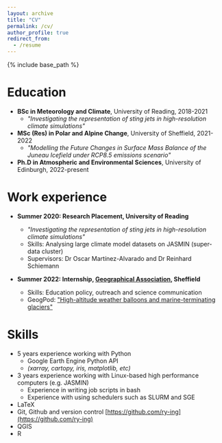 ```yaml
---
layout: archive
title: "CV"
permalink: /cv/
author_profile: true
redirect_from:
  - /resume
---
```


{% include base_path %}

Education
======
* **BSc in Meteorology and Climate**, University of Reading, 2018-2021
  * *"Investigating the representation of sting jets in high-resolution climate simulations"*
* **MSc (Res) in Polar and Alpine Change**, University of Sheffield, 2021-2022
  * *"Modelling the Future Changes in Surface Mass Balance of the Juneau Icefield under RCP8.5 emissions scenario"*
* **Ph.D in Atmospheric and Environmental Sciences**, University of Edinburgh, 2022-present

Work experience
======
* **Summer 2020: Research Placement, University of Reading**
  * *"Investigating the representation of sting jets in high-resolution climate simulations"*
  * Skills: Analysing large climate model datasets on JASMIN (super-data cluster)
  * Supervisors: Dr Oscar Martínez-Alvarado and Dr Reinhard Schiemann 
  
* **Summer 2022: Internship, [Geographical Association](https://www.geography.org.uk/), Sheffield**
  * Skills: Education policy, outreach and science communication
  * GeogPod: ["High-altitude weather balloons and marine-terminating glaciers"](https://geogpod.podbean.com/e/episode-56-ryan-ing-high-altitude-weather-balloons-and-marine-terminating-glaciers/) 



Skills
======
* 5 years experience working with Python
  * Google Earth Engine Python API
  * *(xarray, cartopy, iris, matplotlib, etc)*
* 3 years experience working with Linux-based high performance computers (e.g. JASMIN) 
  * Experience in writing job scripts in bash
  * Experience with using schedulers such as SLURM and SGE
* LaTeX
* Git, Github and version control [https://github.com/ry-ing](https://github.com/ry-ing)
* QGIS
* R



